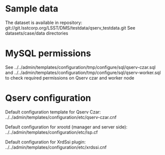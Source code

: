 # Sample data

The dataset is available in repository:
git://git.lsstcorp.org/LSST/DMS/testdata/qserv_testdata.git
See datasets/case<id>/data directories

# MySQL permissions

See ../../admin/templates/configuration/tmp/configure/sql/qserv-czar.sql
and ../../admin/templates/configuration/tmp/configure/sql/qserv-worker.sql
to check required permissions on Qserv czar and worker node

# Qserv configuration

Default configuration template for Qserv Czar:
     ../../admin/templates/configuration/etc/qserv-czar.cnf

Default configuration for xrootd (manager and server side):
    ../../admin/templates/configuration/etc/lsp.cf

Default configuration for XrdSsi plugin:
    ../../admin/templates/configuration/etc/xrdssi.cnf

